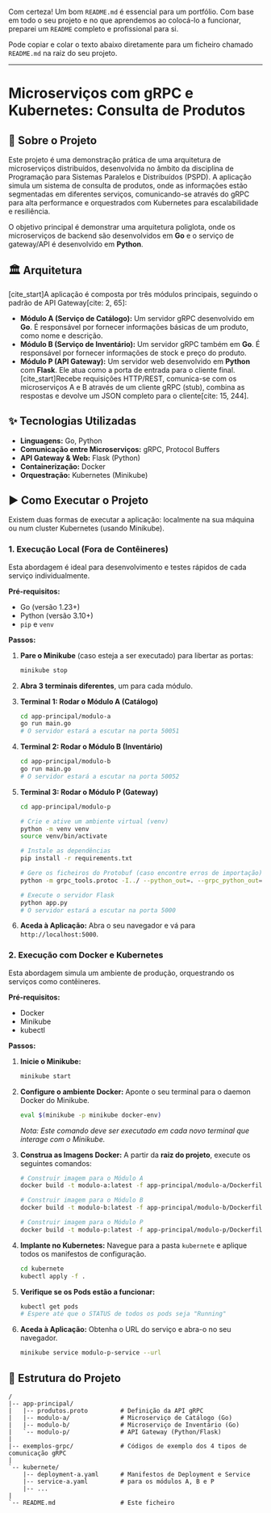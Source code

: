 Com certeza\! Um bom `README.md` é essencial para um portfólio. Com base em todo o seu projeto e no que aprendemos ao colocá-lo a funcionar, preparei um `README` completo e profissional para si.

Pode copiar e colar o texto abaixo diretamente para um ficheiro chamado `README.md` na raiz do seu projeto.

-----

# Microserviços com gRPC e Kubernetes: Consulta de Produtos

## 📖 Sobre o Projeto

Este projeto é uma demonstração prática de uma arquitetura de microserviços distribuídos, desenvolvida no âmbito da disciplina de Programação para Sistemas Paralelos e Distribuídos (PSPD). A aplicação simula um sistema de consulta de produtos, onde as informações estão segmentadas em diferentes serviços, comunicando-se através do gRPC para alta performance e orquestrados com Kubernetes para escalabilidade e resiliência.

O objetivo principal é demonstrar uma arquitetura poliglota, onde os microserviços de backend são desenvolvidos em **Go** e o serviço de gateway/API é desenvolvido em **Python**.

## 🏛️ Arquitetura

[cite\_start]A aplicação é composta por três módulos principais, seguindo o padrão de API Gateway[cite: 2, 65]:

  * **Módulo A (Serviço de Catálogo):** Um servidor gRPC desenvolvido em **Go**. É responsável por fornecer informações básicas de um produto, como nome e descrição.
  * **Módulo B (Serviço de Inventário):** Um servidor gRPC também em **Go**. É responsável por fornecer informações de stock e preço do produto.
  * **Módulo P (API Gateway):** Um servidor web desenvolvido em **Python** com **Flask**. Ele atua como a porta de entrada para o cliente final. [cite\_start]Recebe requisições HTTP/REST, comunica-se com os microserviços A e B através de um cliente gRPC (stub), combina as respostas e devolve um JSON completo para o cliente[cite: 15, 244].

## ✨ Tecnologias Utilizadas

  * **Linguagens:** Go, Python
  * **Comunicação entre Microserviços:** gRPC, Protocol Buffers
  * **API Gateway & Web:** Flask (Python)
  * **Containerização:** Docker
  * **Orquestração:** Kubernetes (Minikube)

## ▶️ Como Executar o Projeto

Existem duas formas de executar a aplicação: localmente na sua máquina ou num cluster Kubernetes (usando Minikube).

### 1\. Execução Local (Fora de Contêineres)

Esta abordagem é ideal para desenvolvimento e testes rápidos de cada serviço individualmente.

**Pré-requisitos:**

  * Go (versão 1.23+)
  * Python (versão 3.10+)
  * `pip` e `venv`

**Passos:**

1.  **Pare o Minikube** (caso esteja a ser executado) para libertar as portas:

    ```bash
    minikube stop
    ```

2.  **Abra 3 terminais diferentes**, um para cada módulo.

3.  **Terminal 1: Rodar o Módulo A (Catálogo)**

    ```bash
    cd app-principal/modulo-a
    go run main.go
    # O servidor estará a escutar na porta 50051
    ```

4.  **Terminal 2: Rodar o Módulo B (Inventário)**

    ```bash
    cd app-principal/modulo-b
    go run main.go
    # O servidor estará a escutar na porta 50052
    ```

5.  **Terminal 3: Rodar o Módulo P (Gateway)**

    ```bash
    cd app-principal/modulo-p

    # Crie e ative um ambiente virtual (venv)
    python -m venv venv
    source venv/bin/activate

    # Instale as dependências
    pip install -r requirements.txt

    # Gere os ficheiros do Protobuf (caso encontre erros de importação)
    python -m grpc_tools.protoc -I../ --python_out=. --grpc_python_out=. ../produtos.proto

    # Execute o servidor Flask
    python app.py
    # O servidor estará a escutar na porta 5000
    ```

6.  **Aceda à Aplicação:** Abra o seu navegador e vá para `http://localhost:5000`.

### 2\. Execução com Docker e Kubernetes

Esta abordagem simula um ambiente de produção, orquestrando os serviços como contêineres.

**Pré-requisitos:**

  * Docker
  * Minikube
  * kubectl

**Passos:**

1.  **Inicie o Minikube:**

    ```bash
    minikube start
    ```

2.  **Configure o ambiente Docker:** Aponte o seu terminal para o daemon Docker do Minikube.

    ```bash
    eval $(minikube -p minikube docker-env)
    ```

    *Nota: Este comando deve ser executado em cada novo terminal que interage com o Minikube.*

3.  **Construa as Imagens Docker:** A partir da **raiz do projeto**, execute os seguintes comandos:

    ```bash
    # Construir imagem para o Módulo A
    docker build -t modulo-a:latest -f app-principal/modulo-a/Dockerfile app-principal/modulo-a

    # Construir imagem para o Módulo B
    docker build -t modulo-b:latest -f app-principal/modulo-b/Dockerfile app-principal/

    # Construir imagem para o Módulo P
    docker build -t modulo-p:latest -f app-principal/modulo-p/Dockerfile app-principal/modulo-p
    ```

4.  **Implante no Kubernetes:** Navegue para a pasta `kubernete` e aplique todos os manifestos de configuração.

    ```bash
    cd kubernete
    kubectl apply -f .
    ```

5.  **Verifique se os Pods estão a funcionar:**

    ```bash
    kubectl get pods
    # Espere até que o STATUS de todos os pods seja "Running"
    ```

6.  **Aceda à Aplicação:** Obtenha o URL do serviço e abra-o no seu navegador.

    ```bash
    minikube service modulo-p-service --url
    ```

## 📂 Estrutura do Projeto

```
/
|-- app-principal/
|   |-- produtos.proto         # Definição da API gRPC
|   |-- modulo-a/              # Microserviço de Catálogo (Go)
|   |-- modulo-b/              # Microserviço de Inventário (Go)
|   `-- modulo-p/              # API Gateway (Python/Flask)
|
|-- exemplos-grpc/             # Códigos de exemplo dos 4 tipos de comunicação gRPC
|
`-- kubernete/
    |-- deployment-a.yaml      # Manifestos de Deployment e Service
    |-- service-a.yaml         # para os módulos A, B e P
    |-- ...
|
`-- README.md                  # Este ficheiro
```


